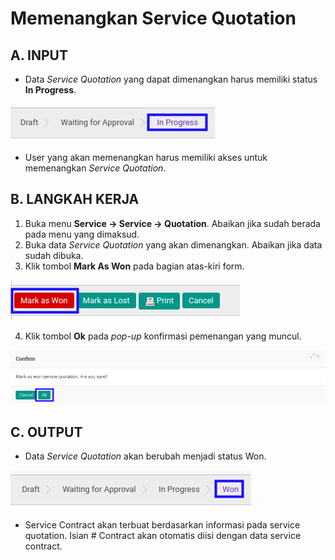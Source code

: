 # Memenangkan Service Quotation

## A. INPUT

* Data *Service Quotation* yang dapat dimenangkan harus memiliki status **In Progress**.

![](../../img/service-quotation/status-input-inprogress.png)

* User yang akan memenangkan harus memiliki akses untuk memenangkan *Service Quotation*.

## B. LANGKAH KERJA

1. Buka menu **Service -> Service -> Quotation**. Abaikan jika sudah berada pada menu yang dimaksud.
2. Buka data *Service Quotation* yang akan dimenangkan. Abaikan jika data sudah dibuka.
3. Klik tombol **Mark As Won** pada bagian atas-kiri form.

![](../../img/service-quotation/tombol-mark-as-won.png)

4. Klik tombol **Ok** pada *pop-up* konfirmasi pemenangan yang muncul.

![](../../img/service-quotation/tombol-mark-as-won-confirm.png)


## C. OUTPUT

* Data *Service Quotation* akan berubah menjadi status Won.

![](../../img/service-quotation/status-won.png)

* Service Contract akan terbuat berdasarkan informasi pada service quotation. Isian # Contract akan otomatis diisi dengan data service contract.

